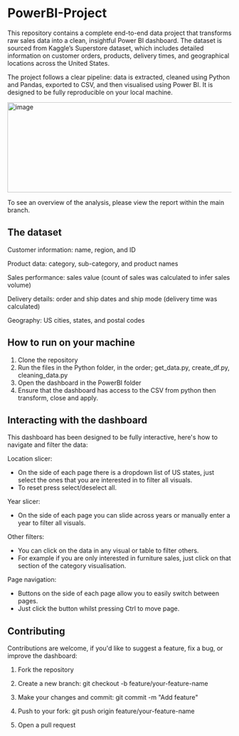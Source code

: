 # PowerBI-Project
This repository contains a complete end-to-end data project that transforms raw sales data into a clean, insightful Power BI dashboard. The dataset is sourced from Kaggle’s Superstore dataset, which includes detailed information on customer orders, products, delivery times, and geographical locations across the United States.

The project follows a clear pipeline: data is extracted, cleaned using Python and Pandas, exported to CSV, and then visualised using Power BI. It is designed to be fully reproducible on your local machine.

<img width="954" height="202" alt="image" src="https://github.com/user-attachments/assets/b859ad0c-5dea-4e04-8f3a-e5663e4daca7" />

To see an overview of the analysis, please view the report within the main branch.

## The dataset

Customer information: name, region, and ID

Product data: category, sub-category, and product names

Sales performance: sales value (count of sales was calculated to infer sales volume)

Delivery details: order and ship dates and ship mode (delivery time was calculated)

Geography: US cities, states, and postal codes


## How to run on your machine

1. Clone the repository
2. Run the files in the Python folder, in the order; get_data.py, create_df.py, cleaning_data.py
3. Open the dashboard in the PowerBI folder
4. Ensure that the dashboard has access to the CSV from python then transform, close and apply.

## Interacting with the dashboard

This dashboard has been designed to be fully interactive, here's how to navigate and filter the data:

Location slicer:
- On the side of each page there is a dropdown list of US states, just select the ones that you are interested in to filter all visuals.
- To reset press select/deselect all.

Year slicer:
- On the side of each page you can slide across years or manually enter a year to filter all visuals.

Other filters:
- You can click on the data in any visual or table to filter others.
- For example if you are only interested in furniture sales, just click on that section of the category visualisation.

Page navigation:
- Buttons on the side of each page allow you to easily switch between pages.
- Just click the button whilst pressing Ctrl to move page.

## Contributing
Contributions are welcome, if you'd like to suggest a feature, fix a bug, or improve the dashboard:

1. Fork the repository

2. Create a new branch: git checkout -b feature/your-feature-name

3. Make your changes and commit: git commit -m "Add feature"

4. Push to your fork: git push origin feature/your-feature-name

5. Open a pull request
